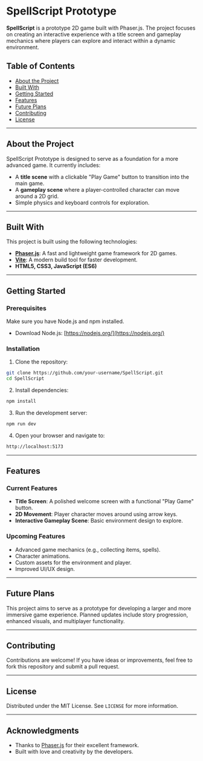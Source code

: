 # SpellScript Prototype  

**SpellScript** is a prototype 2D game built with Phaser.js. The project focuses on creating an interactive experience with a title screen and gameplay mechanics where players can explore and interact within a dynamic environment.  

## Table of Contents  
- [About the Project](#about-the-project)  
- [Built With](#built-with)  
- [Getting Started](#getting-started)  
- [Features](#features)  
- [Future Plans](#future-plans)  
- [Contributing](#contributing)  
- [License](#license)  

---

## About the Project  
SpellScript Prototype is designed to serve as a foundation for a more advanced game. It currently includes:  
- A **title scene** with a clickable "Play Game" button to transition into the main game.  
- A **gameplay scene** where a player-controlled character can move around a 2D grid.  
- Simple physics and keyboard controls for exploration.  

---

## Built With  
This project is built using the following technologies:  
- **[Phaser.js](https://phaser.io/)**: A fast and lightweight game framework for 2D games.  
- **[Vite](https://vitejs.dev/)**: A modern build tool for faster development.  
- **HTML5, CSS3, JavaScript (ES6)**  

---

## Getting Started  

### Prerequisites  
Make sure you have Node.js and npm installed.  
- Download Node.js: [https://nodejs.org/](https://nodejs.org/)  

### Installation  

1. Clone the repository:  
```bash  
git clone https://github.com/your-username/SpellScript.git  
cd SpellScript  
```

2. Install dependencies:  
```bash  
npm install  
```

3. Run the development server:  
```bash  
npm run dev  
```

4. Open your browser and navigate to:  
```bash  
http://localhost:5173
```

---

## Features  

### Current Features  
- **Title Screen**: A polished welcome screen with a functional "Play Game" button.  
- **2D Movement**: Player character moves around using arrow keys.  
- **Interactive Gameplay Scene**: Basic environment design to explore.  

### Upcoming Features  
- Advanced game mechanics (e.g., collecting items, spells).  
- Character animations.  
- Custom assets for the environment and player.  
- Improved UI/UX design.  

---

## Future Plans  
This project aims to serve as a prototype for developing a larger and more immersive game experience. Planned updates include story progression, enhanced visuals, and multiplayer functionality.  

---

## Contributing  
Contributions are welcome! If you have ideas or improvements, feel free to fork this repository and submit a pull request.  

---

## License  
Distributed under the MIT License. See `LICENSE` for more information.  

---

## Acknowledgments  
- Thanks to [Phaser.js](https://phaser.io/) for their excellent framework.  
- Built with love and creativity by the developers.  
